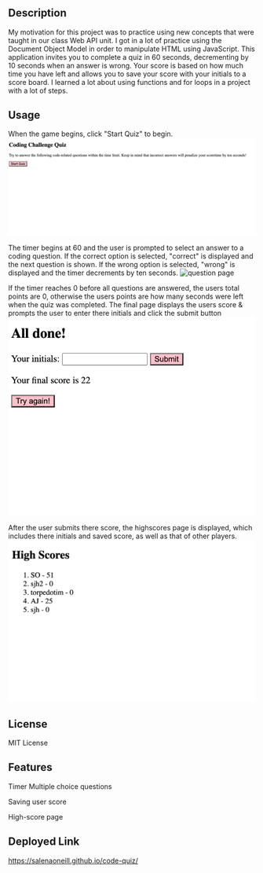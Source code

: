 # <Code-Quiz>

## Description

My motivation for this project was to practice using new concepts that were taught in our class Web API unit. I got in a lot of practice using the Document Object Model in order to manipulate HTML using JavaScript. This application invites you to complete a quiz in 60 seconds, decrementing by 10 seconds when an answer is wrong. Your score is based on how much time you have left and allows you to save your score with your initials to a score board. I learned a lot about using functions and for loops in a project with a lot of steps. 

## Usage

When the game begins, click "Start Quiz" to begin.
![intro page](assets/images/intro_page.png)

The timer begins at 60 and the user is prompted to select an answer to a coding question. If the correct option is selected, "correct" is displayed and the next question is shown. If the wrong option is selected, "wrong" is displayed and the timer decrements by ten seconds. 
![question page](assets/images/question_png)

If the timer reaches 0 before all questions are answered, the users total points are 0, otherwise the users points are how many seconds were left when the quiz was completed. The final page displays the users score & prompts the user to enter there initials and click the submit button
![game over page](assets/images/game_over.png)

After the user submits there score, the highscores page is displayed, which includes there initials and saved score, as well as that of other players.
![high score page](assets/images/high_scores.png)

## License

MIT License

## Features

Timer
Multiple choice questions

Saving user score

High-score page

## Deployed Link
https://salenaoneill.github.io/code-quiz/
